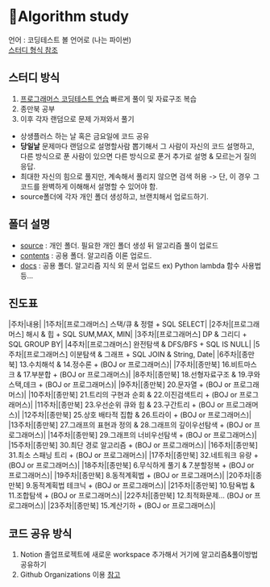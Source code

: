 # 📒Algorithm study
언어 : 코딩테스트 볼 언어로 (나는 파이썬)    
[스터디 형식 참조](https://github.com/TheCopiens/algorithm-study)
## 스터디 방식
1. [프로그래머스 코딩테스트 연습](https://programmers.co.kr/learn/challenges) 빠르게 풀이 및 자료구조 복습
2. 종만북 공부
3. 이후 각자 랜덤으로 문제 가져와서 풀기

- 상생플러스 하는 날 혹은 금요일에 코드 공유
- **당일날** 문제마다 랜덤으로 설명할사람 뽑기해서 그 사람이 자신의 코드 설명하고, 다른 방식으로 푼 사람이 있으면 다른 방식으로 푼거 추가로 설명 & 모르는거 질의응답.
- 최대한 자신의 힘으로 풀지만, 계속해서 풀리지 않으면 검색 허용 -> 단, 이 경우 그 코드를 완벽하게 이해해서 설명할 수 있어야 함.
- source폴더에 각자 개인 폴더 생성하고, 브랜치해서 업로드하기.

## 폴더 설명
- [source](./source) : 개인 폴더. 필요한 개인 폴더 생성 뒤 알고리즘 풀이 업로드
- [contents](./contents) : 공용 폴더. 알고리즘 이론 업로드.
- [docs](./docs) : 공용 폴더. 알고리즘 지식 외 문서 업로드 ex) Python lambda 함수 사용법 등...
## 진도표
|주차|내용|
|1주차|[프로그래머스] 스택/큐 & 정렬 + SQL SELECT|
|2주차|[프로그래머스] 해시 & 힙 + SQL SUM,MAX, MIN|
|3주차|[프로그래머스] DP & 그리디 + SQL GROUP BY|
|4주차|[프로그래머스] 완전탐색 & DFS/BFS + SQL IS NULL|
|5주차|[프로그래머스] 이분탐색 & 그래프 + SQL JOIN & String, Date|
|6주차|[종만북] 13.수치해석 & 14.정수론 + (BOJ or 프로그래머스)| 
|7주차|[종만북] 16.비트마스크 & 17.부분합 + (BOJ or 프로그래머스)|
|8주차|[종만북] 18.선형자료구조 & 19.쿠와스택,데크 + (BOJ or 프로그래머스)|
|9주차|[종만북] 20.문자열 + (BOJ or 프로그래머스)|
|10주차|[종만북] 21.트리의 구현과 순회 & 22.이진검색트리 + (BOJ or 프로그래머스)|
|11주차|[종만북] 23.우선순위 큐와 힙 & 23.구간트리 + (BOJ or 프로그래머스)|
|12주차|[종만북] 25.상호 배타적 집합 & 26.트라이 + (BOJ or 프로그래머스)|
|13주차|[종만북] 27.그래프의 표현과 정의 & 28.그래프의 깊이우선탐색 + (BOJ or 프로그래머스)|
|14주차|[종만북] 29.그래프의 너비우선탐색 + (BOJ or 프로그래머스)|
|15주차|[종만북] 30.최단 경로 알고리즘 + (BOJ or 프로그래머스)|
|16주차|[종만북] 31.최소 스패닝 트리 + (BOJ or 프로그래머스)|
|17주차|[종만북] 32.네트워크 유량 + (BOJ or 프로그래머스)|
|18주차|[종만북] 6.무식하게 풀기 & 7.분할정복 + (BOJ or 프로그래머스)|
|19주차|[종만북] 8.동적계획법 + (BOJ or 프로그래머스)|
|20주차|[종만북] 9.동적계획법 테크닉 + (BOJ or 프로그래머스)|
|21주차|[종만북] 10.탐욕법 & 11.조합탐색 + (BOJ or 프로그래머스)|
|22주차|[종만북] 12.최적화문제... (BOJ or 프로그래머스)|
|23주차|[종만북] 15.계산기하 + (BOJ or 프로그래머스)|



## 코드 공유 방식
1. Notion 졸업프로젝트에 새로운 workspace 추가해서 거기에 알고리즘&풀이방법 공유하기
2. Github Organizations 이용 [참고](https://github.com/TheCopiens/algorithm-study)
